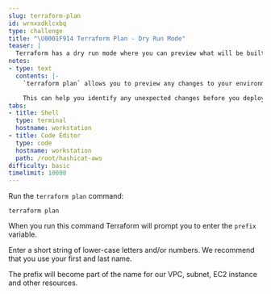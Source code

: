 ```yaml
---
slug: terraform-plan
id: wrnxxdklcxbq
type: challenge
title: "\U0001F914 Terraform Plan - Dry Run Mode"
teaser: |
  Terraform has a dry run mode where you can preview what will be built without actually creating any resources. In this challenge we'll run `terraform plan` and view the output.
notes:
- type: text
  contents: |-
    `terraform plan` allows you to preview any changes to your environment in a safe way.

    This can help you identify any unexpected changes before you deploy them, not after they are already built.
tabs:
- title: Shell
  type: terminal
  hostname: workstation
- title: Code Editor
  type: code
  hostname: workstation
  path: /root/hashicat-aws
difficulty: basic
timelimit: 10000
---
```

Run the `terraform plan` command:

```
terraform plan
```

When you run this command Terraform will prompt you to enter the `prefix` variable.

Enter a short string of lower-case letters and/or numbers. We recommend that you use your first and last name.

The prefix will become part of the name for our VPC, subnet, EC2 instance and other resources.